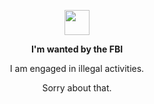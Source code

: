 <p align="center">
	<img width="40" src="https://github.githubassets.com/images/mona-loading-default.gif">
<p align="center"><strong>I'm wanted by the FBI</strong></p>
<p align="center">I am engaged in illegal activities.</p>
<p align="center">Sorry about that.</p>
</p>

